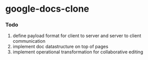 # google-docs-clone

### Todo
1. define payload format for client to server and server to client communication
2. implement doc datastructure on top of pages
3. implement operational transformation for collaborative editing